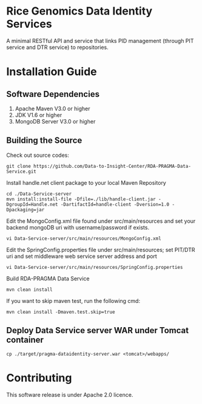 # Rice Genomics Data Identity Services

A minimal RESTful API and service that links PID management (through PIT service and DTR service) to repositories.

# Installation Guide

## Software Dependencies

1. Apache Maven V3.0 or higher
2. JDK V1.6 or higher 
3. MongoDB Server V3.0 or higher

## Building the Source

Check out source codes:
```
git clone https://github.com/Data-to-Insight-Center/RDA-PRAGMA-Data-Service.git
```
Install handle.net client package to your local Maven Repository
```
cd ./Data-Service-server
mvn install:install-file -Dfile=./lib/handle-client.jar -DgroupId=Handle.net -DartifactId=handle-client -Dversion=1.0 -Dpackaging=jar
```

Edit the MongoConfig.xml file found under src/main/resources and set your backend mongoDB uri with username/password if exists.
```
vi Data-Service-server/src/main/resources/MongoConfig.xml
```
Edit the SpringConfig.properties file under src/main/resources; set PIT/DTR uri and set middleware web service server address and port
```
vi Data-Service-server/src/main/resources/SpringConfig.properties
```

Build RDA-PRAGMA Data Service 
```
mvn clean install
```
If you want to skip maven test, run the following cmd:
``` 
mvn clean install -Dmaven.test.skip=true
```

## Deploy Data Service server WAR under Tomcat container
```
cp ./target/pragma-dataidentity-server.war <tomcat>/webapps/
```

# Contributing
This software release is under Apache 2.0 licence.
